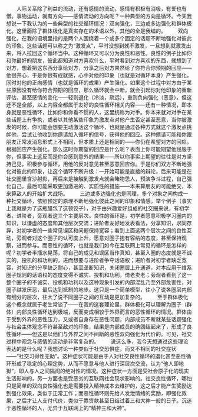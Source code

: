 　　人际关系除了利益的流动，还有感情的流动，感情有积极有消极，有爱也有憎。事物运动，就有方向——感情流动的方向呢？一种典型的方向是循环。今天我想说一下我认为的一些典型的社交循环情况：双向强化，三边或多边强化和群体极化。这里面除了群体极化是真实存在的术语以外，其他的全是我编的。
　　双向强化，在我的语境里指的是两个人围绕着一个或多个固定的话题不断地强化对彼此的印象。这些话题可以称之为“激发点”，平时没想到就不激发，一旦想到就激发出来，将人拉回这个循环当中。这种循环又可以分为良性和恶性。良性的例子比如你和你最好的朋友，彼此都知道对方喜欢什么，平时看到对方喜欢的东西，就想到了对方，想着把这东西分享给对方，分享之后对方果然给了你符合你预期的回应——他很开心，于是你很有成就感，心中对他的印象（也就是对循环本身）产生强化，同时对他的正向感情（也就是循环的成果）产生强化。如果这个过程中对方由于某些原因没有给你符合预期的回应，那么循环就会中断，就会引起你对他印象的重新评估，甚至感情的变化——轻则退化（冷淡，疏远），重则负向强化（恶意）。但这还不是全部，以上内容全都属于友好的良性循环相关内容——还有一种情况，即本身就是恶性循环，比如你和你看不惯的人，这里统称为对手。你本来就对对手在某些话题上有争执，或者以其他某些印象为激发点对他产生否定甚至恶意，当你被激发的时候，你可能会想要主动激活这个循环，也就是通过各种方式就这个激发点挑衅他，尝试让他收到你邀请加入循环的信号，获得他的回应。这种邀请可能和你跟朋友正常发消息形式上不相同，但本质上还是相同的——你仍在希望对方的回应，根据回应产生强化。那么这时你期望的回应是什么呢？表面上你可能期望他屈服于你，但事实上这反而是你会感到意外的结果——所以你事实上期望的往往是对方坚持己见，积极参与循环，用他的反对意见甚至恶意回应你。于是你们双方不断地强化对彼此的印象，让这个循环不断升级：一开始可能是直接的辩论，后来可能是在社交圈里含沙射影，再后来是接触到激发点就会睹物思人，预演争斗过程，自己强化自己，最后可能采取更加激进的、实质性的措施——本来算朋友的可能绝交，本来算敌人的开始扩大战场。
　　三边或多边强化也是同理，多个对象之间构成一种社交循环，依照预定的原理不断地强化彼此之间的印象和情感。举个例子（事实上我就是为了这瓶醋包了这顿饺子），对于由兴趣爱好组成的社交圈来说，有初学者，进阶者，旁观者这三个主要层次。良性的循环是，初学者愿意积极学习圈内的知识，以谦虚的态度和其他层次交流；进阶者友好地发表看法，分享知识，求同存异，对初学者的一些常见误区和问题保持宽容；看到上面这两个层次之间的良性互动，旁观者对这个圈子的认可度上升，愿意对圈子抱有容纳的态度，甚至保持观察，进而参与。而恶性的循环，也就是我们如今在互联网上常见的循环是怎样的呢？初学者半瓶水晃荡，将自己的成见和误区当作真知，甚至入圈的态度就是不诚实的，投机的和功利的，进而想要与进阶者争夺话语权；进阶者对初学者缺乏宽容，对知识的分享缺乏耐心，甚至垄断知识，关闭圈层上升通道，对本应用于维系圈子规则的话语权的态度变得不诚实、投机和功利，倚老卖老；旁观者看到了这一整个圈子的不诚实、投机和功利以及这种现象引发的内部混乱乃至外部危害性，对圈子越发厌恶，最后达到抵制的地步。这只是一个简单模型，往小了说各圈层内部有细分的层次，往大了说不同圈子之间的互动是更加复杂的。
　　至于群体极化这个概念就属于老生常谈了——在我的这套理论里，群体极化可以理解为圈子（群体）内部良性循环达到极端，反而变成相较于外界而言的恶性循环的情况。群体由于受到外界的恶性压力，又或者自身存在恶性问题，内部成员不断就某些话题强化与社会主体观念不符甚至敌对的印象，结果是内部成员的确团结起来了，形成了良性循环——但这是以他们与外界之间不间断的恶性双向强化为代价的。可见，社交过程中观念与感情的流动是非常复杂的。
　　说这么多，我今天想通过这些理论表达的是什么呢？我想讨论一种类似于社交恐惧症，而又不相同的社交症状——“社交习得性无助”。这种症状可能是由于人对社交良性循环的退化甚至恶性循环形成了稳定的心理定势，从而不愿意与他人进行深层次交流，认为“他人即地狱”，即人与人之间隔阂的绝对性的情况。这种症状一方面是受社会原子化的现实生活影响的，另一方面也是受恶劣的互联网社会现状影响的。社交良性循环，哪怕只是简单的双向良性强化也是需要投入精神成本去维护的，这之后才能产生奖励达到强化效果，类似于正常工作；而恶性循环则先给人发泄情绪的奖励，即强化效果，之后才让人支付代价，类似于靠贷款甚至日结过着三和大神一般的日子。沉迷于恶性循环的人，无异于互联网上的“精神三和大神”。

<!-- ##{"timestamp":1751264287}## -->